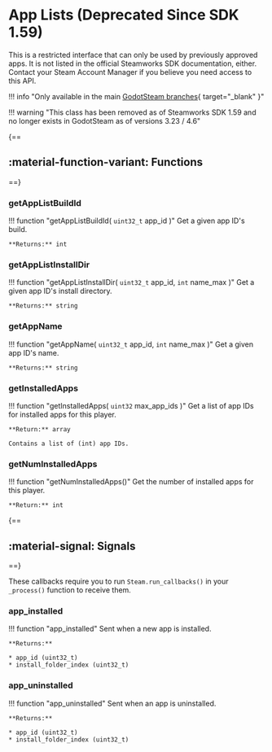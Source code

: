 # App Lists (Deprecated Since SDK 1.59)

This is a restricted interface that can only be used by previously approved apps. It is not listed in the official Steamworks SDK documentation, either. Contact your Steam Account Manager if you believe you need access to this API.

!!! info "Only available in the main [GodotSteam branches](https://github.com/GodotSteam/GodotSteam){ target="\_blank" }"

!!! warning "This class has been removed as of Steamworks SDK 1.59 and no longer exists in GodotSteam as of versions 3.23 / 4.6"

{==
## :material-function-variant: Functions
==}

### getAppListBuildId

!!! function "getAppListBuildId( ```uint32_t``` app_id )"
    Get a given app ID's build. 

    **Returns:** int

### getAppListInstallDir

!!! function "getAppListInstallDir( ```uint32_t``` app_id, ```int``` name_max )"
    Get a given app ID's install directory.

    **Returns:** string

### getAppName

!!! function "getAppName( ```uint32_t``` app_id, ```int``` name_max )"
    Get a given app ID's name. 

    **Returns:** string

### getInstalledApps

!!! function "getInstalledApps( ```uint32``` max_app_ids )"
    Get a list of app IDs for installed apps for this player. 

    **Return:** array

    Contains a list of (int) app IDs.

### getNumInstalledApps

!!! function "getNumInstalledApps()"
    Get the number of installed apps for this player. 

    **Return:** int

{==
## :material-signal: Signals
==}

These callbacks require you to run ```Steam.run_callbacks()``` in your ```_process()``` function to receive them.

### app_installed

!!! function "app_installed"
	Sent when a new app is installed.
	
	**Returns:**

	* app_id (uint32_t)
	* install_folder_index (uint32_t)

### app_uninstalled

!!! function "app_uninstalled"
	Sent when an app is uninstalled.

	**Returns:**
	
	* app_id (uint32_t)
	* install_folder_index (uint32_t)
